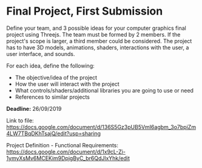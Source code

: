 # Final Project, First Submission

Define your team, and 3 possible ideas for your computer graphics final project using Threejs. The team must be formed by 2 members. If the project's scope is larger, a third member could be considered. The project has to have 3D models, animations, shaders, interactions with the user, a user interface, and sounds. 

For each idea, define the following:

- The objective/idea of the project
- How the user will interact with the project
- What controls/shaders/additional libraries you are going to use or need
- References to similar projects

**Deadline:** 26/09/2019

Link to file: https://docs.google.com/document/d/136S5Gz3pUB5VmI6agbm_3o7bpiZm4LW7TBqDKhTsajQ/edit?usp=sharing

Project Definition - Functional Requirements: https://docs.google.com/document/d/1x9cL-Zi-1ymyXsMv6MCEKim9DpjgByC_br6QdJlxYhk/edit
